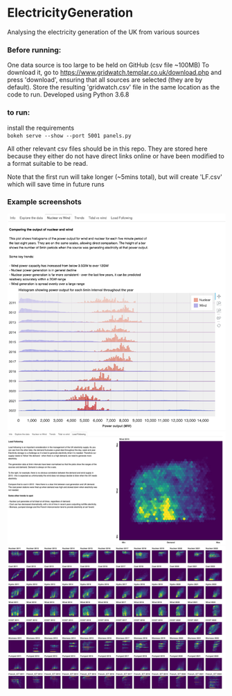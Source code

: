 # ElectricityGeneration

Analysing the electricity generation of the UK from various sources

### Before running:
One data source is too large to be held on GitHub (csv file ~100MB)
To download it, go to https://www.gridwatch.templar.co.uk/download.php and press 'download', ensuring that all sources are selected (they are by default).
Store the resulting 'gridwatch.csv' file in the same location as the code to run.
Developed using Python 3.6.8

### to run:  
install the requirements  
`bokeh serve --show --port 5001 panels.py`

All other relevant csv files should be in this repo. They are stored here because they either do not have direct links online or have been modified to a format suitable to be read.

Note that the first run will take longer (~5mins total), but will create 'LF.csv' which will save time in future runs

     
  
### Example screenshots

![img.png](img.png)
![img_2.png](img_2.png)
![img_1.png](img_1.png)